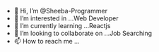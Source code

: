- 👋 Hi, I’m @Sheeba-Programmer
- 👀 I’m interested in ...Web Developer
- 🌱 I’m currently learning ...Reactjs
- 💞️ I’m looking to collaborate on ...Job Searching
- 📫 How to reach me ...

<!---
Sheeba-Programmer/Sheeba-Programmer is a ✨ special ✨ repository because its `README.md` (this file) appears on your GitHub profile.
You can click the Preview link to take a look at your changes.
--->
